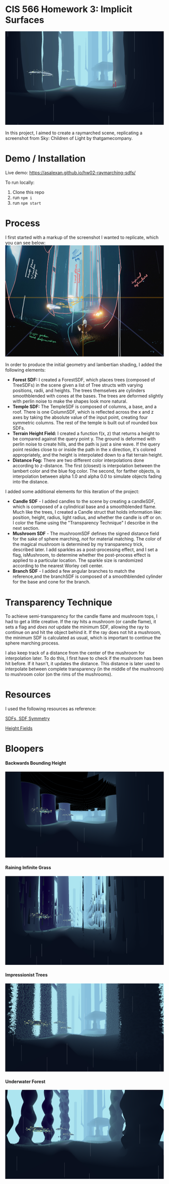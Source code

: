 # CIS 566 Homework 3: Implicit Surfaces

![Header](images/hw3_header1.gif)

In this project, I aimed to create a raymarched scene, replicating a screenshot from Sky: Children of Light by thatgamecompany.

Demo / Installation
===================
Live demo: https://asalexan.github.io/hw02-raymarching-sdfs/

To run locally:
1. Clone this repo
2. run `npm i`
3. run `npm start`

Process
======
I first started with a markup of the screenshot I wanted to replicate, which you can see below:
![Mockup](images/sky_mockup.jpg)

In order to produce the initial geometry and lambertian shading, I added the following elements:
- **Forest SDF:** I created a ForestSDF, which places trees (composed of TreeSDFs) in the scene given a list of Tree structs with varying positions, radii, and heights. The trees themselves are cylinders smoothblended with cones at the bases. The trees are deformed slightly with perlin noise to make the shapes look more natural. 
- **Temple SDF:** The TempleSDF is composed of columns, a base, and a roof. There is one ColumnSDF, which is reflected across the x and z axes by taking the absolute value of the input point, creating four symmetric columns. The rest of the temple is built out of rounded box SDFs. 
- **Terrain Height Field:** I created a function f(x, z) that returns a height to be compared against the query point y. The ground is deformed with perlin noise to create hills, and the path is just a sine wave. If the query point resides close to or inside the path in the x direction, it's colored appropriately, and the height is interpolated down to a flat terrain height.  
- **Distance Fog:** There are two different color interpolations done according to z-distance. The first (closest) is interpolation between the lambert color and the blue fog color. The second, for farther objects, is interpolation between alpha 1.0 and alpha 0.0 to simulate objects fading into the distance.

I added some additional elements for this iteration of the project:
- **Candle SDF** - I added candles to the scene by creating a candleSDF, which is composed of a cylindrical base and a smoothblended flame. Much like the trees, I created a Candle struct that holds information like: position, height, radius, light radius, and whether the candle is off or on. I color the flame using the "Transparency Technique" I describe in the next section.
- **Mushroom SDF** - The mushroomSDF defines the signed distance field for the sake of sphere marching, *not* for material matching. The color of the magical mushroom is determined by my transparency trick, described later. I add sparkles as a post-processing effect, and I set a flag, isMushroom, to determine whether the post-process effect is applied to a particular location. The sparkle size is randomized according to the nearest Worley cell center.
- **Branch SDF** - I added a few angular branches to match the reference,and the branchSDF is composed of a smoothblended cylinder for the base and cone for the branch.

Transparency Technique
======================
To achieve semi-transparency for the candle flame and mushroom tops, I had to get a little creative. If the ray hits a mushroom (or candle flame), it sets a flag and *does not* update the minimum SDF, allowing the ray to continue on and hit the object behind it. If the ray does not hit a mushroom, the minimum SDF is calculated as usual, which is important to continue the sphere marching process. 

I also keep track of a distance from the center of the mushroom for interpolation later. To do this, I first have to check if the mushroom has been hit before. If it hasn't, it updates the distance. This distance is later used to interpolate between complete transparency (in the middle of the mushroom) to mushroom color (on the rims of the mushrooms).

Resources
===========
I used the following resources as reference:

[SDFs, SDF Symmetry](https://www.iquilezles.org/www/articles/distfunctions/distfunctions.htm)

[Height Fields](https://www.iquilezles.org/www/articles/terrainmarching/terrainmarching.htm)

Bloopers
========

#### Backwards Bounding Height
![Blooper 1](images/hw3_bloopers/blooper1.png)

#### Raining Infinite Grass
![Blooper 2](images/hw3_bloopers/blooper2.png)

#### Impressionist Trees
![Blooper 3](images/hw3_bloopers/blooper3.png)

#### Underwater Forest
![Blooper 4](images/hw3_bloopers/blooper4.png)
